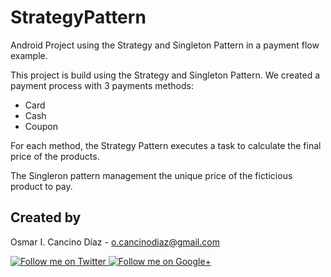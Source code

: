 # StrategyPattern
Android Project using the Strategy and Singleton Pattern in a payment flow example.

This project is build using the Strategy and Singleton Pattern. We created a payment process with 3 payments methods:
- Card
- Cash 
- Coupon

For each method, the Strategy Pattern executes a task to calculate the final price of the products.

The Singleron pattern management the unique price of the ficticious product to pay.

Created by
--------------------

Osmar I. Cancino Díaz - <o.cancinodiaz@gmail.com>

<a href="https://twitter.com/Osmar_ICancino">
  <img alt="Follow me on Twitter"
       src="https://raw.github.com/kikoso/android-stackblur/master/art/twitter.png" />
</a>
<a href="https://plus.google.com/u/0/112832662508601636179">
  <img alt="Follow me on Google+"
       src="https://raw.github.com/kikoso/android-stackblur/master/art/google-plus.png" />
</a>

